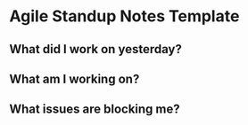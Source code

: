 # Agile Standup Notes Template

## What did I work on yesterday?

## What am I working on?

## What issues are blocking me?
